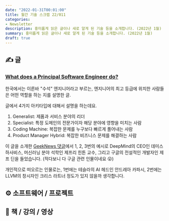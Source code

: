 ```yaml
---
date: "2022-01-31T00:01:00"
title: 월간 기술 스크랩 22/011
categories:
- Newsletter
description: 흥미롭게 읽은 글이나 새로 알게 된 기술 등을 소개합니다. (2022년 1월)
summary: 흥미롭게 읽은 글이나 새로 알게 된 기술 등을 소개합니다. (2022년 1월)
draft: true
---
```


## ✍️ 글

### [What does a Principal Software Engineer do?](https://blog.devgenius.io/what-does-a-principal-engineer-do-2e6af918ff28)

한국에서는 이른바 "수석" 엔지니어라고 부르는,
엔지니어의 최고 등급에 위치한 사람들은 어떤 역할을 하는 지를 설명한 글.

글에서 4가지 아키타입에 대해서 설명을 하는데요.

1. Generalist: 제품과 서비스 분야의 리더
2. Specialist: 특정 도메인의 전문가이자 해당 분야에 영향을 미치는 사람
3. Coding Machine: 복잡한 문제를 누구보다 빠르게 풀어내는 사람
4. Product Manager Hybrid: 복잡한 비즈니스 문제를 해결하는 사람

이 글을 소개한 [GeekNews 댓글](https://news.hada.io/topic?id=5557)에서 1, 2, 3번의 예시로
DeepMind의 CEO인 데미스 하사비스, 머신러닝 분야 석학인 제프리 힌튼 교수,
그리고 구글의 전설적인 개발자인 제프 딘을 들었습니다. (적다보니 다 구글 관련 인물이네요 😮)

개인적으로 떠오르는 인물로는,
1번에는 테슬라의 AI 헤드인 안드레아 카파시,
2번에는 LLVM의 창시자인 크리스 라트너 정도가 있지 않을까 생각합니다.

<!-- ## 📌 북마크 -->

<!-- ## 📰 기술 뉴스 -->

## ⚙️ 소프트웨어 / 프로젝트

## 📙 책 / 강의 / 영상
